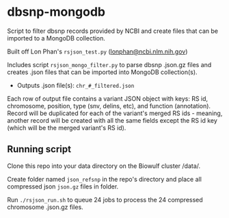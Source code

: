 # dbsnp-mongodb
Script to filter dbsnp records provided by NCBI and create files that can be imported to a MongoDB collection.

Built off Lon Phan's `rsjson_test.py` (lonphan@ncbi.nlm.nih.gov)

Includes script `rsjson_mongo_filter.py` to parse dbsnp .json.gz files and creates .json files that can be imported into MongoDB collection(s).

- Outputs .json file(s): `chr_#_filtered.json`
  
Each row of output file contains a variant JSON object with keys: RS id, chromosome, position, type (snv, delins, etc), and function (annotation). Record will be duplicated for each of the variant's merged RS ids - meaning, another record will be created with all the same fields except the RS id key (which will be the merged variant's RS id).

## Running script

Clone this repo into your data directory on the Biowulf cluster /data/<username>. 

Create folder named `json_refsnp` in the repo's directory and place all compressed json `json.gz` files in folder.

Run `./rsjson_run.sh` to queue 24 jobs to process the 24 compressed chromosome .json.gz files.